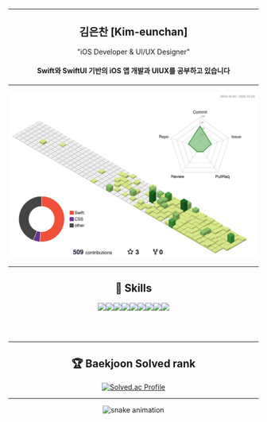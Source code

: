 <meta name="viewport" content="width=device-width, initial-scale=1.0, minimum-scale=1.0">
<div align="center">

---

## 김은찬 [Kim-eunchan]

"iOS Developer & UI/UX Designer"
#### Swift와 SwiftUI 기반의 iOS 앱 개발과 UIUX를 공부하고 있습니다

---

![](./profile-3d-contrib/profile-green-animate.svg)

---

## 🧠 Skills

<table>
  <tr>
      <img src="https://skillicons.dev/icons?i=swift" />
    <img src="https://skillicons.dev/icons?i=firebase" />
      <img src="https://skillicons.dev/icons?i=github" />
      <img src="https://skillicons.dev/icons?i=vscode" />
      <img src="https://skillicons.dev/icons?i=figma" />
      <img src="https://skillicons.dev/icons?i=ps" />
      <img src="https://skillicons.dev/icons?i=ai" />
      <img src="https://skillicons.dev/icons?i=js" />
      <img src="https://skillicons.dev/icons?i=react" />
  </tr>
</table>

<br/>

---

## 🏆 Baekjoon Solved rank

[![Solved.ac Profile](http://mazassumnida.wtf/api/v2/generate_badge?boj=kec4489)](https://solved.ac/kec4489/)

---

![snake animation](https://kec08.github.io/kec08/github-contribution-grid-snake-dark.svg)
</div>
